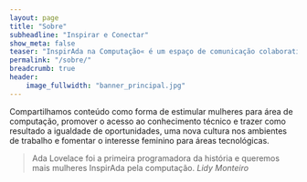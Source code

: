 ```yaml
---
layout: page
title: "Sobre"
subheadline: "Inspirar e Conectar"
show_meta: false
teaser: "InspirAda na Computação« é um espaço de comunicação colaborativa para dar voz às mulheres na computação, ciência e tecnologia."
permalink: "/sobre/"
breadcrumb: true
header:
    image_fullwidth: "banner_principal.jpg"
---
```


Compartilhamos conteúdo como forma de estimular mulheres para área de computação, promover o acesso ao conhecimento técnico e trazer como resultado a igualdade de oportunidades, uma nova cultura nos ambientes de trabalho e fomentar o interesse feminino para áreas tecnológicas.

> Ada Lovelace foi a primeira programadora da história e queremos mais mulheres InspirAda pela computação. <cite>Lidy Monteiro</cite>



